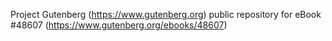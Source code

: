 Project Gutenberg (https://www.gutenberg.org) public repository for eBook #48607 (https://www.gutenberg.org/ebooks/48607)
